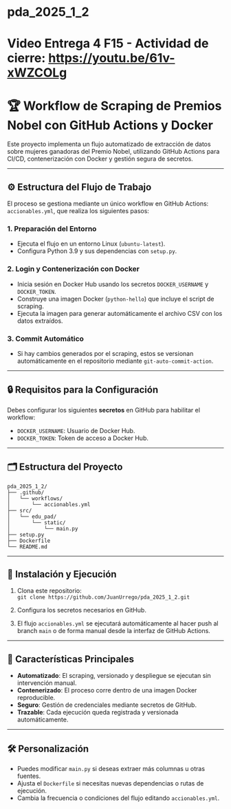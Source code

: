 # pda_2025_1_2

# Video Entrega 4 F15 - Actividad de cierre: https://youtu.be/61v-xWZCOLg


# 🏆 Workflow de Scraping de Premios Nobel con GitHub Actions y Docker

Este proyecto implementa un flujo automatizado de extracción de datos sobre mujeres ganadoras del Premio Nobel, utilizando GitHub Actions para CI/CD, contenerización con Docker y gestión segura de secretos.

---

## ⚙️ Estructura del Flujo de Trabajo

El proceso se gestiona mediante un único workflow en GitHub Actions: `accionables.yml`, que realiza los siguientes pasos:

### 1. Preparación del Entorno
- Ejecuta el flujo en un entorno Linux (`ubuntu-latest`).
- Configura Python 3.9 y sus dependencias con `setup.py`.

### 2. Login y Contenerización con Docker
- Inicia sesión en Docker Hub usando los secretos `DOCKER_USERNAME` y `DOCKER_TOKEN`.
- Construye una imagen Docker (`python-hello`) que incluye el script de scraping.
- Ejecuta la imagen para generar automáticamente el archivo CSV con los datos extraídos.

### 3. Commit Automático
- Si hay cambios generados por el scraping, estos se versionan automáticamente en el repositorio mediante `git-auto-commit-action`.

---

## 🔒 Requisitos para la Configuración

Debes configurar los siguientes **secretos** en GitHub para habilitar el workflow:

- `DOCKER_USERNAME`: Usuario de Docker Hub.
- `DOCKER_TOKEN`: Token de acceso a Docker Hub.

---

## 🗂️ Estructura del Proyecto

```
pda_2025_1_2/
├── .github/
│   └── workflows/
│       └── accionables.yml
├── src/
│   └── edu_pad/
│       └── static/
│           └── main.py
├── setup.py
├── Dockerfile
└── README.md
```

---

## 🚀 Instalación y Ejecución

1. Clona este repositorio:  
   `git clone https://github.com/JuanUrrego/pda_2025_1_2.git`

2. Configura los secretos necesarios en GitHub.

3. El flujo `accionables.yml` se ejecutará automáticamente al hacer push al branch `main` o de forma manual desde la interfaz de GitHub Actions.

---

## 🌟 Características Principales

- **Automatizado**: El scraping, versionado y despliegue se ejecutan sin intervención manual.
- **Contenerizado**: El proceso corre dentro de una imagen Docker reproducible.
- **Seguro**: Gestión de credenciales mediante secretos de GitHub.
- **Trazable**: Cada ejecución queda registrada y versionada automáticamente.

---

## 🛠️ Personalización

- Puedes modificar `main.py` si deseas extraer más columnas u otras fuentes.
- Ajusta el `Dockerfile` si necesitas nuevas dependencias o rutas de ejecución.
- Cambia la frecuencia o condiciones del flujo editando `accionables.yml`.
